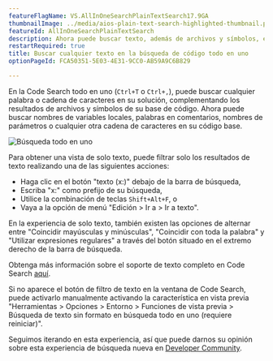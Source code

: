 ```yaml
---
featureFlagName: VS.AllInOneSearchPlainTextSearch17.9GA
thumbnailImage: ../media/aios-plain-text-search-highlighted-thumbnail.png
featureId: AllInOneSearchPlainTextSearch
description: Ahora puede buscar texto, además de archivos y símbolos, en la experiencia actualizada de Code Search.
restartRequired: true
title: Buscar cualquier texto en la búsqueda de código todo en uno
optionPageId: FCA50351-5E03-4E31-9CC0-AB59A9C6B829

---
```



En la Code Search todo en uno (`Ctrl+T` o `Ctrl+,`), puede buscar cualquier palabra o cadena de caracteres en su solución, complementando los resultados de archivos y símbolos de su base de código. Ahora puede buscar nombres de variables locales, palabras en comentarios, nombres de parámetros o cualquier otra cadena de caracteres en su código base.

![Búsqueda todo en uno](../media/aios-plain-text-search-highlighted.png "Búsqueda todo en uno") 

Para obtener una vista de solo texto, puede filtrar solo los resultados de texto realizando una de las siguientes acciones:

- Haga clic en el botón "texto (x:)" debajo de la barra de búsqueda,
- Escriba "x:" como prefijo de su búsqueda,
- Utilice la combinación de teclas `Shift+Alt+F`, o
- Vaya a la opción de menú "Edición > Ir a > Ir a texto".

En la experiencia de solo texto, también existen las opciones de alternar entre "Coincidir mayúsculas y minúsculas", "Coincidir con toda la palabra" y "Utilizar expresiones regulares" a través del botón situado en el extremo derecho de la barra de búsqueda.

Obtenga más información sobre el soporte de texto completo en Code Search [aquí](https://devblogs.microsoft.com/visualstudio/17-9-preview-3-brings-exciting-changes-to-code-search). 

Si no aparece el botón de filtro de texto en la ventana de Code Search, puede activarlo manualmente activando la característica en vista previa "Herramientas > Opciones > Entorno > Funciones de vista previa > Búsqueda de texto sin formato en búsqueda todo en uno (requiere reiniciar)". 

Seguimos iterando en esta experiencia, así que puede darnos su opinión sobre esta experiencia de búsqueda nueva en [Developer Community](https://developercommunity.visualstudio.com/t/Improve-Visual-Studio-All-In-One-Search/10333885?space=8&entry=suggestion).
